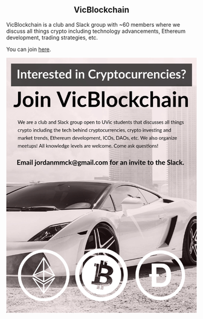 <center> <h2>VicBlockchain</h2> </center>

VicBlockchain is a club and Slack group with ~60 members where we discuss all things crypto including technology advancements, Ethereum development, trading strategies, etc.

You can join [here](https://vicblockchain.now.sh/).

<img src="/public/images/vicblockchain.jpg" alt="VicBlockchain"/>
